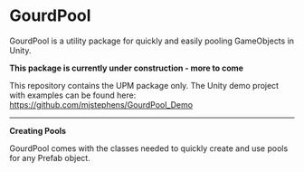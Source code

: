 # GourdPool

GourdPool is a utility package for quickly and easily pooling GameObjects in Unity.

**This package is currently under construction - more to come**

This repository contains the UPM package only. The Unity demo project with examples can be found here: https://github.com/mjstephens/GourdPool_Demo   

---
**Creating Pools**


GourdPool comes with the classes needed to quickly create and use pools for any Prefab object. 



